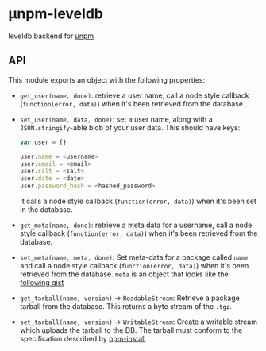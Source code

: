 μnpm-leveldb
============

leveldb backend for [μnpm](https://www.npmjs.org/package/unpm)

API
---

This module exports an object with the following properties:

- `get_user(name, done)`: retrieve a user name, call a node style callback
  (`function(error, data)`) when it's been retrieved from the database.

- `set_user(name, data, done)`: set a user name, along with a
  `JSON.stringify`-able blob of your user data. This should have keys:

  ```js
  var user = {}

  user.name = <username>
  user.email = <email>
  user.salt = <salt>
  user.date = <date>
  user.password_hash = <hashed_password>
  ```
  
  It calls a node style callback (`function(error, data)`) when it's been
  set in the database.

- `get_meta(name, done)`: retrieve a meta data for a username, call a node
  style callback (`function(error, data)`) when it's been retrieved from the
  database.

- `set_meta(name, meta, done)`: Set meta-data for a package called `name` and
  call a node style callback (`function(error, data)`) when it's been retrieved
  from the database. `meta` is an object that looks like the [following
  gist](https://gist.github.com/mghayes/9459409)

- `get_tarball(name, version)` -> `ReadableStream`:  Retrieve a package tarball
  from the database. This returns a byte  stream of the `.tgz`.

- `set_tarball(name, version)` -> `WritableStream`: Create a writable stream
  which uploads the tarball to the DB. The tarball must conform to the
  specification described by
  [npm-install](https://www.npmjs.org/doc/cli/npm-install.html)



